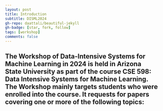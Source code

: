 ```yaml
---
layout: post
title: Introduction
subtitle: DISML2024
gh-repo: daattali/beautiful-jekyll
gh-badge: [star, fork, follow]
tags: [workshop]
comments: false
---
```

The Workshop of Data-Intensive Systems for Machine Learning in 2024 is held in Arizona State University as part of the course CSE 598: Data Intensive Systems for Machine Learning.
The Workshop mainly targets students who were enrolled into the course. It requests for papers covering one or more of the following topics:
- 
